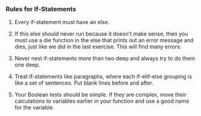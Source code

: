 ### Rules for If-Statements

1.  Every if-statement must have an else.  

2.  If this else should never run because it doesn’t make sense, then you must use a die function in the else that prints out an error message and dies, just like we did in the last exercise. This will
find many errors.  

3.  Never nest if-statements more than two deep and always try to do them one deep.  

4.  Treat if-statements like paragraphs, where each if-elif-else grouping is like a set of sentences.
Put blank lines before and after.  

5.  Your Boolean tests should be simple. If they are complex, move their calculations to variables
earlier in your function and use a good name for the variable.
